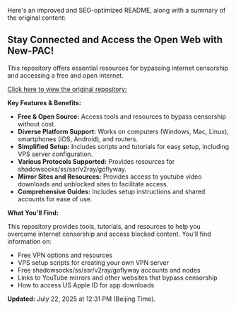Here's an improved and SEO-optimized README, along with a summary of the original content:

## Stay Connected and Access the Open Web with New-PAC!

This repository offers essential resources for bypassing internet censorship and accessing a free and open internet.

[Click here to view the original repository:](https://github.com/Alvin9999/new-pac)

**Key Features & Benefits:**

*   **Free & Open Source:** Access tools and resources to bypass censorship without cost.
*   **Diverse Platform Support:** Works on computers (Windows, Mac, Linux), smartphones (iOS, Android), and routers.
*   **Simplified Setup:** Includes scripts and tutorials for easy setup, including VPS server configuration.
*   **Various Protocols Supported:**  Provides resources for shadowsocks/ss/ssr/v2ray/goflyway.
*   **Mirror Sites and Resources:**  Provides access to youtube video downloads and unblocked sites to facilitate access.
*   **Comprehensive Guides:** Includes setup instructions and shared accounts for ease of use.

**What You'll Find:**

This repository provides tools, tutorials, and resources to help you overcome internet censorship and access blocked content. You'll find information on:

*   Free VPN options and resources
*   VPS setup scripts for creating your own VPN server
*   Free shadowsocks/ss/ssr/v2ray/goflyway accounts and nodes
*   Links to YouTube mirrors and other websites that bypass censorship
*   How to access US Apple ID for app downloads

**Updated:** July 22, 2025 at 12:31 PM (Beijing Time).